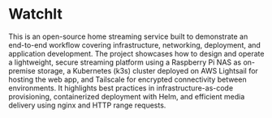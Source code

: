 # WatchIt
This is an open-source home streaming service built to demonstrate an end-to-end workflow covering infrastructure, networking, deployment, and application development. The project showcases how to design and operate a lightweight, secure streaming platform using a Raspberry Pi NAS as on-premise storage, a Kubernetes (k3s) cluster deployed on AWS Lightsail for hosting the web app, and Tailscale for encrypted connectivity between environments. It highlights best practices in infrastructure-as-code provisioning, containerized deployment with Helm, and efficient media delivery using nginx and HTTP range requests.
